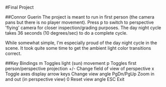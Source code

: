 #Final Project

##Connor Guerin
The project is meant to run in first person (the camera pans but there is no player movement). Press p to switch to perspective 'flying' camera for closer inspection/grading purposes. The day night cycle takes 36 seconds (10 degrees/sec) to do a complete cycle.

While somewhat simple, I'm especially proud of the day night cycle in the scene. It took quite some time to get the ambient light color transitions correct.

##Key Bindings
m          Toggles light (sun) movement
p          Toggles first person/perspective projection
+/-        Change field of view of perspective
x          Toggle axes display
arrow keys Change view angle
PgDn/PgUp  Zoom in and out (in perspective view)
0          Reset view angle
ESC        Exit

